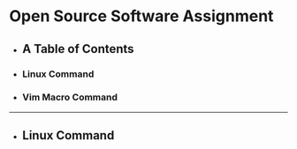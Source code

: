 # Open Source Software Assignment 

+ ## A Table of Contents
+ ### Linux Command
+ ### Vim Macro Command

---

+ ## Linux Command
